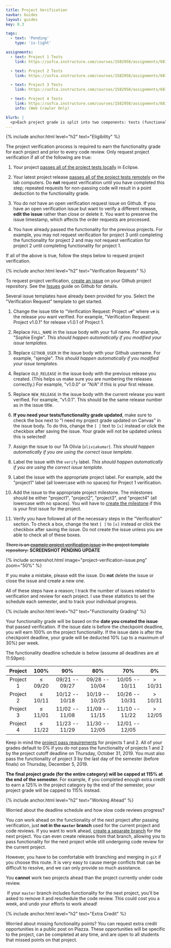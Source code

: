 ```yaml
---
title: Project Verification
navbar: Guides
layout: guides
key: 0.3

tags:
  - text: 'Pending'
    type: 'is-light'

assignments:
  - text: Project 1 Tests
    link: https://usfca.instructure.com/courses/1582958/assignments/6818588

  - text: Project 2 Tests
    link: https://usfca.instructure.com/courses/1582958/assignments/6818757

  - text: Project 3 Tests
    link: https://usfca.instructure.com/courses/1582958/assignments/6818758

  - text: Project 4 Tests
    link: https://usfca.instructure.com/courses/1582958/assignments/6818759
    info: (Web Crawler Only)

blurb: |
  <p>Each project grade is split into two components: tests (functionality) and code review (design). This guide details the process for verifying and grading the <em>functionality</em> of your projects. See the other <a href="index.html">project guides</a> guides for other details.</p>
---
```


{% include anchor.html level="h2" text="Eligibility" %}

The project verification process is required to earn the functionality grade for each project and prior to every code review. Only request project verification if all of the following are true:

  1. Your project [passes all of the project tests locally](project-testing.html#testing-locally) in Eclipse.

  2. Your latest project release [passes all of the project tests remotely](project-testing.html#testing-remotely) on the lab computers. Do **not** request verification until you have completed this step; repeated requests for non-passing code will result in a point deduction to the functionality grade.

  3. You do *not* have an open verification request issue on Github. If you have an open verification issue but want to verify a different release, **edit the issue** rather than close or delete it. You want to preserve the issue timestamp, which affects the order requests are processed.

  4. You have already passed the functionality for the previous projects. For example, you may not request verification for project 3 until completing the functionality for project 2 and may not request verification for project 2 until completing functionality for project 1.

If all of the above is true, follow the steps below to request project verification.

{% include anchor.html level="h2" text="Verification Requests" %}

To request project verification, [create an issue](https://help.github.com/articles/creating-an-issue/) on your Github project repository. See the [Issues](https://guides.github.com/features/issues/) guide on Github for details.

Several issue templates have already been provided for you. Select the "Verification Request" template to get started.

  1. Change the issue title to "Verification Request: Project `v#`" where `v#` is the release you want verified. For example, "Verification Request: Project v1.0.1" for release v1.0.1 of Project 1.

  2. Replace `FULL_NAME` in the issue body with your full name. For example, "Sophie Engle". *This should happen automatically if you modified your issue templates.*

  2. Replace `GITHUB_USER` in the issue body with your Github username. For example, "sjengle". *This should happen automatically if you modified your issue templates.*

  3. Replace `OLD_RELEASE` in the issue body with the previous release you created. (This helps us make sure you are numbering the releases correctly.) For example, "v1.0.0" or "N/A" if this is your first release.

  3. Replace `NEW_RELEASE` in the issue body with the current release you want verified. For example, "v1.0.1". This should be the same release number as in the issue title.

  4. **If you need your tests/functionality grade updated**, make sure to check the box next to "I need my project grade updated on Canvas" in the issue body. To do this, change the `[ ]` text to `[x]` instead or click the checkbox after saving the issue. Your grade will not be updated unless this is selected!

  5. Assign the issue to our TA Olivia (`oliviakumar`). *This should happen automatically if you are using the correct issue template.*

  6. Label the issue with the `verify` label. *This should happen automatically if you are using the correct issue template.*

  7. Label the issue with the appropriate project label. For example, add the "project1" label (all lowercase with no spaces) for Project 1 verification.

  8. Add the issue to the appropriate project milestone. The milestones should be either "project1", "project2", "project3", and "project4" (all lowercase with no spaces). You will have to [create the milestone](https://help.github.com/articles/creating-and-editing-milestones-for-issues-and-pull-requests/) if this is your first issue for the project.

  9. Verify you have followed all of the necessary steps in the "Verification" section. To check a box, change the text `[ ]` to `[x]` instead or click the checkbox after saving the issue. Do not create the issue unless you are able to check all of these boxes.

~~There is an [example project verification issue](https://github.com/usf-cs212-fall2019/template-project/issues/2) in the project template repository:~~ **SCREENSHOT PENDING UPDATE**

{% include screenshot.html image="project-verification-issue.png" zoom="50%" %}

If you make a mistake, please edit the issue. Do **not** delete the issue or close the issue and create a new one.

All of these steps have a reason; I track the number of issues related to verification and review for each project. I use these statistics to set the schedule each semester, and to track your individual progress.

{% include anchor.html level="h2" text="Functionality Grading" %}

Your functionality grade will be based on the **date you created the issue** that passed verification. If the issue date is before the checkpoint deadline, you will earn 100% on the project functionality. If the issue date is after the checkpoint deadline, your grade will be deducted 10% (up to a maximum of 30%) per week.

The functionality deadline schedule is below (assume all deadlines are at 11:59pm):
<!-- <span class="tag is-primary">Updated</span> -->

| Project   | 100%       | 90%            | 80%            | 70%            | 0%         |
|:---------:|:----------:|:--------------:|:--------------:|:--------------:|:----------:|
| Project 1 | &le; 09/20 | 09/21 -- 09/27 | 09/28 -- 10/04 | 10/05 -- 10/11 | &gt; 10/31 |
| Project 2 | &le; 10/11 | 10/12 -- 10/18 | 10/19 -- 10/25 | 10/26 -- 10/31 | &gt; 10/31 |
| Project 3 | &le; 11/01 | 11/02 -- 11/08 | 11/09 -- 11/15 | 11/10 -- 11/22 | &gt; 12/05 |
| Project 4 | &le; 11/22 | 11/23 -- 11/29 | 11/30 -- 12/05 | 12/01 -- 12/05 |            |

Keep in mind the [project pass requirements](/syllabus.html#pass-requirements) for projects 1 and 2. All of your grades default to 0% if you do not pass the functionality of projects 1 and 2 by the project cutoff deadline on Thursday, October 31, 2019. You must also pass the functionality of project 3 by the last day of the semester (before finals) on Thursday, December 5, 2019.

**The final project grade (for the entire category) will be capped at 115% at the end of the semester.** For example, if you completed enough extra credit to earn a 125% in the project category by the end of the semester, your project grade will be capped to 115% instead.

{% include anchor.html level="h2" text="Working Ahead" %}

Worried about the deadline schedule and how slow code reviews progress?

You *can* work ahead on the functionality of the next project after passing verification, just **not in the `master` branch** used for the current project and code reviews. If you want to work ahead, [create a separate branch](/guides/general/using-branches.html) for the next project. You can even create releases from that branch, allowing you to pass functionality for the next project while still undergoing code review for the current project.

However, you have to be comfortable with branching and merging in `git` if you choose this route. It is very easy to cause merge conflicts that can be difficult to resolve, and we can only provide so much assistance.

You **cannot** work two projects ahead than the project currently under code review.

<p><article class="message is-danger">
  <div class="message-body">
    <i class="fas fa-exclamation-triangle"></i>&nbsp;If your <code>master</code> branch includes functionality for the next project, you'll be asked to remove it and reschedule the code review. This could cost you a week, and undo your efforts to work ahead!
  </div>
</article></p>

{% include anchor.html level="h2" text="Extra Credit" %}

Worried about missing functionality points? You can request extra credit opportunities in a public post on Piazza. These opportunities will be specific to the project, can be completed at any time, and are open to all students that missed points on that project.
